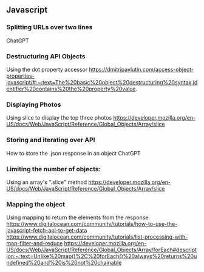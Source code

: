 ## Javascript

### Splitting URLs over two lines
ChatGPT

### Destructuring API Objects 
Using the dot property accessor 
https://dmitripavlutin.com/access-object-properties-javascript/#:~:text=The%20basic%20object%20destructuring%20syntax,identifier%20contains%20the%20property%20value.

### Displaying Photos
Using slice to display the top three photos 
https://developer.mozilla.org/en-US/docs/Web/JavaScript/Reference/Global_Objects/Array/slice

### Storing and iterating over API
How to store the .json response in an object
ChatGPT

### Limiting the number of objects:
Using an array's ".slice" method
https://developer.mozilla.org/en-US/docs/Web/JavaScript/Reference/Global_Objects/Array/slice


### Mapping the object 
Using mapping to return the elements from the response
https://www.digitalocean.com/community/tutorials/how-to-use-the-javascript-fetch-api-to-get-data
https://www.digitalocean.com/community/tutorials/list-processing-with-map-filter-and-reduce
https://developer.mozilla.org/en-US/docs/Web/JavaScript/Reference/Global_Objects/Array/forEach#description:~:text=Unlike%20map()%2C%20forEach()%20always%20returns%20undefined%20and%20is%20not%20chainable

